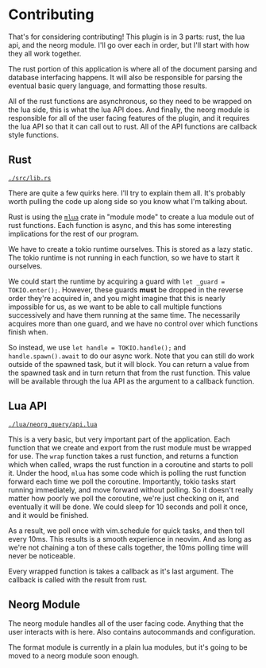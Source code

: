 # Contributing

That's for considering contributing! This plugin is in 3 parts: rust, the lua api, and the neorg
module. I'll go over each in order, but I'll start with how they all work together.

The rust portion of this application is where all of the document parsing and database interfacing
happens. It will also be responsible for parsing the eventual basic query language, and formatting
those results.

All of the rust functions are asynchronous, so they need to be wrapped on the lua side, this is what
the lua API does. And finally, the neorg module is responsible for all of the user facing features
of the plugin, and it requires the lua API so that it can call out to rust. All of the API functions
are callback style functions.

## Rust

[`./src/lib.rs`](./src/lib.rs)

There are quite a few quirks here. I'll try to explain them all. It's probably worth pulling the
code up along side so you know what I'm talking about.

Rust is using the [`mlua`](https://github.com/mlua-rs/mlua) crate in "module mode" to create a lua
module out of rust functions. Each function is async, and this has some interesting implications for
the rest of our program.

We have to create a tokio runtime ourselves. This is stored as a lazy static.
The tokio runtime is not running in each function, so we have to start it ourselves.

We could start the runtime by acquiring a guard with `let _guard = TOKIO.enter();`. However, these
guards **must** be dropped in the reverse order they're acquired in, and you might imagine that this
is nearly impossible for us, as we want to be able to call multiple functions successively and have
them running at the same time. The necessarily acquires more than one guard, and we have no control
over which functions finish when.

So instead, we use `let handle = TOKIO.handle();` and `handle.spawn().await` to do our async work.
Note that you can still do work outside of the spawned task, but it will block. You can return
a value from the spawned task and in turn return that from the rust function. This value will be
available through the lua API as the argument to a callback function.

## Lua API

[`./lua/neorg_query/api.lua`](./lua/neorg_query/api.lua)

This is a very basic, but very important part of the application. Each function that we create and
export from the rust module must be wrapped for use. The `wrap` function takes a rust function,
and returns a function which when called, wraps the rust function in a coroutine and starts to poll
it. Under the hood, `mlua` has some code which is polling the rust function forward each time we
poll the coroutine. Importantly, tokio tasks start running immediately, and move forward without
polling. So it doesn't really matter how poorly we poll the coroutine, we're just checking on it,
and eventually it will be done. We could sleep for 10 seconds and poll it once, and it would be
finished.

As a result, we poll once with vim.schedule for quick tasks, and then toll every 10ms. This results
is a smooth experience in neovim. And as long as we're not chaining a ton of these calls together,
the 10ms polling time will never be noticeable.

Every wrapped function is takes a callback as it's last argument. The callback is called with the
result from rust.

## Neorg Module

The neorg module handles all of the user facing code. Anything that the user interacts with is here.
Also contains autocommands and configuration.

The format module is currently in a plain lua modules, but it's going to be moved to a neorg module
soon enough.
